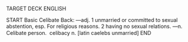 TARGET DECK
ENGLISH

START
Basic
Celibate
Back: —adj. 1 unmarried or committed to sexual abstention, esp. For religious reasons. 2 having no sexual relations. —n. Celibate person.  celibacy n. [latin caelebs unmarried]
END
